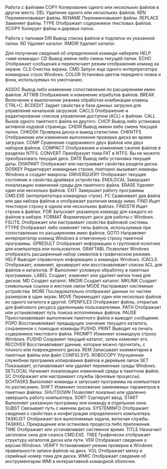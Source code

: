 <p>Работа с файлами
COPY           Копирование одного или нескольких файлов в другое место.
DEL            Удаление одного или нескольких файлов.
REN            Переименовывает файлы.
RENAME         Переименовывает файлы.
REPLACE        Заменяет файлы.
TYPE           Отображает содержимое текстовых файлов.
XCOPY          Копирует файлы и деревья папок.</p>
<p>Работа с папками
DIR            Вывод списка файлов и подпапок из указанной папки.
RD             Удаляет каталог.
RMDIR          Удаляет каталог.</p>
<p>Для получения сведений об определенной команде наберите HELP &lt;имя команды&gt;
CD             Вывод имени либо смена текущей папки.
ECHO           Отображает сообщения и переключает режим отображения команд на экране.
CLS            Очистка экрана.
CMD            Запуск еще одного интерпретатора командных строк Windows.
COLOR          Установка цветов переднего плана и фона, используемых по умолчанию.</p>
<p>ASSOC          Вывод либо изменение сопоставлений по расширениям имен файлов.
ATTRIB         Отображение и изменение атрибутов файлов.
BREAK          Включение и выключение режима обработки комбинации клавиш CTRL+C.
BCDEDIT        Задает свойства в базе данных загрузки для управления начальной загрузкой.
CACLS          Отображение и редактирование списков управления доступом (ACL) к файлам.
CALL           Вызов одного пакетного файла из другого.
CHCP           Вывод либо установка активной кодовой страницы.
CHDIR          Вывод имени либо смена текущей папки.
CHKDSK         Проверка диска и вывод статистики.
CHKNTFS        Отображение или изменение выполнения проверки диска во время загрузки.
COMP           Сравнение содержимого двух файлов или двух наборов файлов.
COMPACT        Отображение и изменение сжатия файлов в разделах NTFS.
CONVERT        Преобразует тома FAT в NTFS. Вы не можете преобразовать текущий диск.
DATE           Вывод либо установка текущей даты.
DISKPART       Отображает или настраивает свойства раздела диска.
DOSKEY         Редактирует командные строки, повторно вызывает команды Windows и создает макросы.
DRIVERQUERY    Отображает текущее состояние и свойства драйвера устройства.
ENDLOCAL       Завершает локализацию изменений среды для пакетного файла.
ERASE          Удаляет один или несколько файлов.
EXIT           Завершает работу программы CMD.EXE (интерпретатора командных строк).
FC             Сравнивает два файла или два набора файлов и отображает различия между ними.
FIND           Ищет текстовую строку в одном или нескольких файлах.
FINDSTR        Ищет строки в файлах.
FOR            Запускает указанную команду для каждого из файлов в наборе.
FORMAT         Форматирует диск для работы с Windows.
FSUTIL         Отображает или настраивает свойства файловой системы.
FTYPE          Отображает либо изменяет типы файлов, используемые при сопоставлении по расширениям имен файлов.
GOTO           Направляет интерпретатор команд Windows в отмеченную строку пакетной программы.
GPRESULT       Отображает информацию о групповой политике для компьютера или пользователя.
GRAFTABL       Позволяет Windows отображать расширенный набор символов в графическом режиме.
HELP           Выводит справочную информацию о командах Windows.
ICACLS         Отображает, изменяет, архивирует или восстанавливает списки ACL для файлов и каталогов.
IF             Выполняет условную обработку в пакетных программах.
LABEL          Создает, изменяет или удаляет метки тома для дисков.
MD             Создает каталог.
MKDIR          Создает каталог.
MKLINK         Создает символьные ссылки и жесткие связи
MODE           Настраивает системные устройства.
MORE           Последовательно отображает данные по частям размером в один экран.
MOVE           Перемещает один или несколько файлов из одного каталога в другой.
OPENFILES      Отображает файлы, открытые для файлового ресурса удаленными пользователями.
PATH           Отображает или устанавливает путь поиска исполняемых файлов.
PAUSE          Приостанавливает выполнение пакетного файла и выводит сообщение.
POPD           Восстанавливает предыдущее значение текущего каталога, сохраненное с помощью команды PUSHD.
PRINT          Выводит на печать содержимое текстового файла.
PROMPT         Изменяет командную строку Windows.
PUSHD          Сохраняет текущий каталог, затем изменяет его.
RECOVER        Восстанавливает данные, которые можно прочитать, с плохого или поврежденного диска.
REM            Записывает комментарии в пакетные файлы или файл CONFIG.SYS.
ROBOCOPY       Улучшенная служебная программа копирования файлов и деревьев папок
SET            Показывает, устанавливает или удаляет переменные среды Windows.
SETLOCAL       Начинает локализацию изменений среды в пакетном файле.
SC             Отображает или настраивает службы (фоновые процессы).
SCHTASKS       Выполняет команды и запускает программы на компьютере по расписанию.
SHIFT          Изменяет положение заменяемых параметров в пакетных файлах.
SHUTDOWN       Позволяет локально или удаленно завершить работу компьютера.
SORT           Сортирует ввод.
START          Выполняет указанную программу или команду в отдельном окне.
SUBST          Связывает путь с именем диска.
SYSTEMINFO     Отображает сведения о свойствах и конфигурации определенного компьютера.
TASKLIST       Отображает все выполняемые задачи, включая службы.
TASKKILL       Прекращение или остановка процесса либо приложения.
TIME           Отображает или устанавливает системное время.
TITLE          Назначает заголовок окна для сеанса CMD.EXE.
TREE           Графически отображает структуру каталогов диска или пути.
VER            Отображает сведения о версии Windows.
VERIFY         Устанавливает режим проверки в Windows правильности записи файлов на диск.
VOL            Отображает метку и серийный номер тома для диска.
WMIC           Отображает сведения об инструментарии WMI в интерактивной командной оболочке.</p>